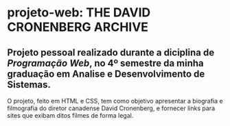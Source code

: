 # projeto-web: THE DAVID CRONENBERG ARCHIVE
## Projeto pessoal realizado durante a diciplina de *Programação Web*, no 4º semestre da minha graduação em Analise e Desenvolvimento de Sistemas.

O projeto, feito em HTML e CSS, tem como objetivo apresentar a biografia e filmografia do diretor canadense David Cronenberg, e fornecer links para sites que exibam ditos filmes de forma legal.
